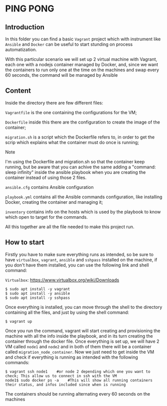 # PING PONG
## Introduction

In this folder you can find a basic `Vagrant` project which with instrument like `Ansible` and `Docker` can be useful to start stunding on process automatization.

With this particular scenario we will set up 2 virtual machine with Vagrant, each one with a nodejs container managed by Docker, and, since we want the containers to run only one at the time on the machines and swap every 60 seconds, the command will be managed by Ansible

## Content

Inside the directory there are few different files:    

`Vagrantfile` is the one containing the configurations for the VM;    

`Dockerfile` inside this there are the configuration to create the image of the container;      

`migration.sh` is a script which the Dockerfile refers to, in order to get the scrip which explains what the container must do once is running;     

> [!NOTE]
> I'm using the Dockerfile and migration.sh so that the container keep running, but be aware that you can achive the same adding a "command: sleep infinity" inside the ansible playbook when you are creating the container instead of using those 2 files.    

`ansible.cfg` contains Ansible configuration

`playbook.yml` contains all the Ansible commands configuration, like installing Docker, creating the container and managing it;     

`inventory` contains info on the hosts which is used by the playbook to know which open to target for the commands.     

All this together are all the file needed to make this project run.

## How to start

Firstly you have to make sure everything runs as intended, so be sure to have `virtualbox`, `vagrant`, `ansible` and `sshpass` installed on the machine, if you don't have them installed, you can use the following link and shell command:

`Virtualbox`: https://www.virtualbox.org/wiki/Downloads

```
$ sudo apt install -y vagrant
$ sudo apt install -y ansible
$ sudo apt install -y sshpass
```

Once everything is installed, you can move through the shell to the directory containing all the files, and just by using the shell command:
```
$ vagrant up
```
Once you run the command, vagrant will start creating and provisioning the machine with all the info inside the playbook, and in its turn creating the container through the docker file.
Once everything is set up, we will have 2 VM called `node1` and `node2` and in both of them there will be a container called `migration_node_container`. Now we just need to get inside the VM and check if everything is running as intended with the following commands:

```
$ vagrant ssh node1    #or node 2 depending which one you want to check; This allow us to connect in ssh with the VM
node1$ sudo docker ps -a    #This will show all running containers their status, and infos included since when is running
```
The containers should be running alternating every 60 seconds on the machines









